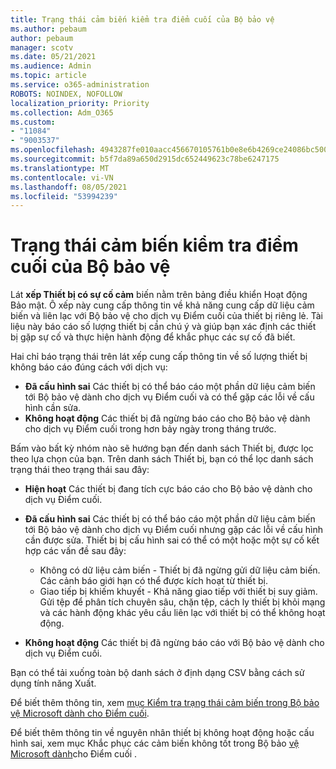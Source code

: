 ```yaml
---
title: Trạng thái cảm biến kiểm tra điểm cuối của Bộ bảo vệ
ms.author: pebaum
author: pebaum
manager: scotv
ms.date: 05/21/2021
ms.audience: Admin
ms.topic: article
ms.service: o365-administration
ROBOTS: NOINDEX, NOFOLLOW
localization_priority: Priority
ms.collection: Adm_O365
ms.custom:
- "11084"
- "9003537"
ms.openlocfilehash: 4943287fe010aacc456670105761b0e8e6b4269ce24086bc5000c9ccc916c8f8
ms.sourcegitcommit: b5f7da89a650d2915dc652449623c78be6247175
ms.translationtype: MT
ms.contentlocale: vi-VN
ms.lasthandoff: 08/05/2021
ms.locfileid: "53994239"
---
```

# <a name="defender-endpoint-check-sensor-status"></a>Trạng thái cảm biến kiểm tra điểm cuối của Bộ bảo vệ

Lát **xếp Thiết bị có sự cố cảm** biến nằm trên bảng điều khiển Hoạt động Bảo mật. Ô xếp này cung cấp thông tin về khả năng cung cấp dữ liệu cảm biến và liên lạc với Bộ bảo vệ cho dịch vụ Điểm cuối của thiết bị riêng lẻ. Tài liệu này báo cáo số lượng thiết bị cần chú ý và giúp bạn xác định các thiết bị gặp sự cố và thực hiện hành động để khắc phục các sự cố đã biết.

Hai chỉ báo trạng thái trên lát xếp cung cấp thông tin về số lượng thiết bị không báo cáo đúng cách với dịch vụ:

- **Đã cấu hình sai** Các thiết bị có thể báo cáo một phần dữ liệu cảm biến tới Bộ bảo vệ dành cho dịch vụ Điểm cuối và có thể gặp các lỗi về cấu hình cần sửa.
- **Không hoạt động** Các thiết bị đã ngừng báo cáo cho Bộ bảo vệ dành cho dịch vụ Điểm cuối trong hơn bảy ngày trong tháng trước.

Bấm vào bất kỳ nhóm nào sẽ hướng bạn đến danh sách Thiết bị, được lọc theo lựa chọn của bạn. Trên danh sách Thiết bị, bạn có thể lọc danh sách trạng thái theo trạng thái sau đây:

- **Hiện hoạt** Các thiết bị đang tích cực báo cáo cho Bộ bảo vệ dành cho dịch vụ Điểm cuối.
- **Đã cấu hình sai** Các thiết bị có thể báo cáo một phần dữ liệu cảm biến tới Bộ bảo vệ dành cho dịch vụ Điểm cuối nhưng gặp các lỗi về cấu hình cần được sửa. Thiết bị bị cấu hình sai có thể có một hoặc một sự cố kết hợp các vấn đề sau đây:

    - Không có dữ liệu cảm biến - Thiết bị đã ngừng gửi dữ liệu cảm biến. Các cảnh báo giới hạn có thể được kích hoạt từ thiết bị.
    - Giao tiếp bị khiếm khuyết - Khả năng giao tiếp với thiết bị suy giảm. Gửi tệp để phân tích chuyên sâu, chặn tệp, cách ly thiết bị khỏi mạng và các hành động khác yêu cầu liên lạc với thiết bị có thể không hoạt động.
- **Không hoạt động** Các thiết bị đã ngừng báo cáo với Bộ bảo vệ dành cho dịch vụ Điểm cuối.

Bạn có thể tải xuống toàn bộ danh sách ở định dạng CSV bằng cách sử dụng tính năng Xuất.

Để biết thêm thông tin, xem [mục Kiểm tra trạng thái cảm biến trong Bộ bảo vệ Microsoft dành cho Điểm cuối](/microsoft-365/security/defender-endpoint/check-sensor-status).

Để biết thêm thông tin về nguyên nhân thiết bị không hoạt động hoặc cấu hình sai, xem mục Khắc phục các cảm biến không tốt trong Bộ bảo [vệ Microsoft dành](/microsoft-365/security/defender-endpoint/fix-unhealthy-sensors)cho Điểm cuối .
